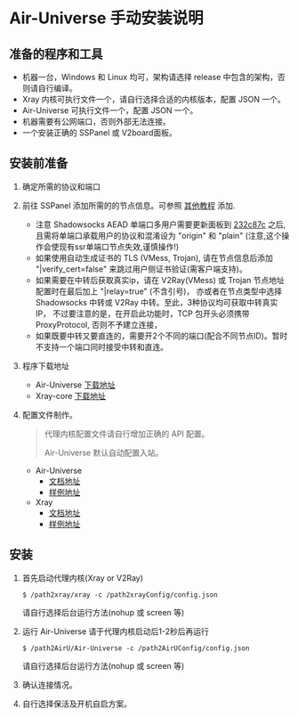 # Air-Universe 手动安装说明

## 准备的程序和工具
- 机器一台，Windows 和 Linux 均可，架构请选择 release 中包含的架构，否则请自行编译。
- Xray 内核可执行文件一个，请自行选择合适的内核版本，配置 JSON 一个。
- Air-Universe 可执行文件一个，配置 JSON 一个。
- 机器需要有公网端口，否则外部无法连接。
- 一个安装正确的 SSPanel 或 V2board面板。

## 安装前准备
1. 确定所需的协议和端口
   

2. 前往 SSPanel 添加所需的的节点信息。可参照 [其他教程](https://soga.vaxilu.com/soga-v2ray/sspanel-v2ray) 添加.
    - 注意 Shadowsocks AEAD 单端口多用户需要更新面板到
      [232c87c](https://github.com/Anankke/SSPanel-Uim/commit/232c87c0ff80d0118249d9c0eb161f869e7f4c5d)
      之后, 且需将单端口承载用户的协议和混淆设为 "origin" 和 "plain" (注意,这个操作会使现有ssr单端口节点失效,谨慎操作!)
    - 如果使用自动生成证书的 TLS (VMess, Trojan), 请在节点信息后添加 "|verify_cert=false" 来跳过用户侧证书验证(需客户端支持)。
    - 如果需要在中转后获取真实ip，请在 V2Ray(VMess) 或 Trojan 节点地址配置时在最后加上 "|relay=true" (不含引号)，
      亦或者在节点类型中选择 Shadowsocks 中转或 V2Ray 中转。至此，3种协议均可获取中转真实IP， 不过要注意的是，在开启此功能时，TCP 包开头必须携带 ProxyProtocol, 否则不予建立连接，
    - 如果既要中转又要直连的，需要开2个不同的端口(配合不同节点ID)。暂时不支持一个端口同时接受中转和直连。
    

3. 程序下载地址
    - Air-Universe [下载地址](https://github.com/AikoAir-Univeverse/Air-Universe/releases)
    - Xray-core [下载地址](https://github.com/XTLS/Xray-core/releases)
     

4. 配置文件制作。
   >代理内核配置文件请自行增加正确的 API 配置。
   > 
   > Air-Universe 默认自动配置入站。
    - Air-Universe
        - [文档地址](https://github.com/AikoAir-Univeverse/Air-Universe/blob/master/docs/Doc_cn.md)
        - [样例地址](https://github.com/AikoAir-Univeverse/Air-Universe/tree/master/configs/Air-Universe_json)
    - Xray
        - [文档地址](https://xtls.github.io/guide/document/)
        - [样例地址](https://github.com/AikoAir-Univeverse/Air-Universe/blob/master/configs/xray_json/multiIn.json)
        
## 安装
1. 首先启动代理内核(Xray or V2Ray)
    ```shell
    $ /path2xray/xray -c /path2xrayConfig/config.json
    ```
    请自行选择后台运行方法(nohup 或 screen 等)
    

2. 运行 Air-Universe 
   请于代理内核启动后1-2秒后再运行
    ```shell
    $ /path2AirU/Air-Universe -c /path2AirUConfig/config.json
    ```
   请自行选择后台运行方法(nohup 或 screen 等)


3. 确认连接情况。

4. 自行选择保活及开机自启方案。


